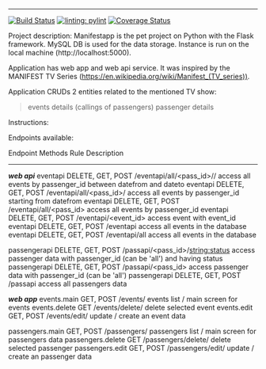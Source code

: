 ***

[![Build Status](https://app.travis-ci.com/VovaMazur/EPAM---python-online-project.svg?branch=master)](https://app.travis-ci.com/VovaMazur/EPAM---python-online-project)
[![linting: pylint](https://img.shields.io/badge/linting-pylint-yellowgreen)](https://github.com/PyCQA/pylint)
[![Coverage Status](https://coveralls.io/repos/github/VovaMazur/EPAM---python-online-project/badge.svg?branch=master)](https://coveralls.io/github/VovaMazur/EPAM---python-online-project?branch=master)


Project description:
Manifestapp is the pet project on Python with the Flask framework. MySQL DB is used for the data storage.
Instance is run on the local machine (http://localhost:5000).

Application has web app and web api service. It was inspired by the MANIFEST TV Series (https://en.wikipedia.org/wiki/Manifest_(TV_series)).

Application CRUDs 2 entities related to the mentioned TV show:
 > events details (callings of passengers)
 > passenger details

Instructions:



Endpoints available:

Endpoint           Methods            Rule                                          Description
-----------------  -----------------  -------------------------------------------   ------------------------------------------------------------
***web api***
eventapi           DELETE, GET, POST  /eventapi/all/<pass_id>/<datefrom>/<dateto>   access all events by passenger_id between datefrom and dateto
eventapi           DELETE, GET, POST  /eventapi/all/<pass_id>/<datefrom>            access all events by passenger_id starting from datefrom
eventapi           DELETE, GET, POST  /eventapi/all/<pass_id>                       access all events by passenger_id
eventapi           DELETE, GET, POST  /eventapi/<event_id>                          access event with event_id
eventapi           DELETE, GET, POST  /eventapi                                     access all events in the database
eventapi           DELETE, GET, POST  /eventapi/all                                 access all events in the database

passengerapi       DELETE, GET, POST  /passapi/<pass_id>/<string:status>            access passenger data with passenger_id (can be 'all') and having status
passengerapi       DELETE, GET, POST  /passapi/<pass_id>                            access passenger data with passenger_id (can be 'all')
passengerapi       DELETE, GET, POST  /passapi                                      access all passengers data


***web app***
events.main        GET, POST          /events/                                      events list / main screen for events
events.delete      GET                /events/delete/<item>                         delete selected event
events.edit        GET, POST          /events/edit/<item>							update / create an event data

passengers.main    GET, POST          /passengers/                                  passengers list / main screen for passengers data
passengers.delete  GET                /passengers/delete/<item>                     delete selected passenger
passengers.edit    GET, POST          /passengers/edit/<item>                       update / create an passenger data
